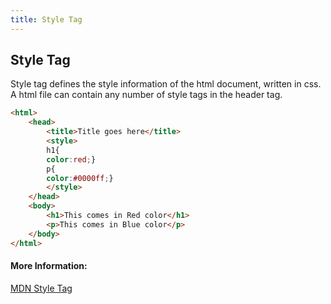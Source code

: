 ```yaml
---
title: Style Tag
---
```

## Style Tag

Style tag defines the style information of the html document, written in css.
A html file can contain any number of style tags in the header tag.
<!-- The article goes here, in GitHub-flavored Markdown. Feel free to add YouTube videos, images, and CodePen/JSBin embeds  -->

```html
<html>
    <head>
        <title>Title goes here</title>
        <style>
        h1{
        color:red;}
        p{
        color:#0000ff;}
        </style>
    </head>
    <body>
        <h1>This comes in Red color</h1>
        <p>This comes in Blue color</p>
    </body>
</html>
```

#### More Information:
<!-- Please add any articles you think might be helpful to read before writing the article -->
[MDN Style Tag](https://developer.mozilla.org/en-US/docs/Web/HTML/Element/style)

